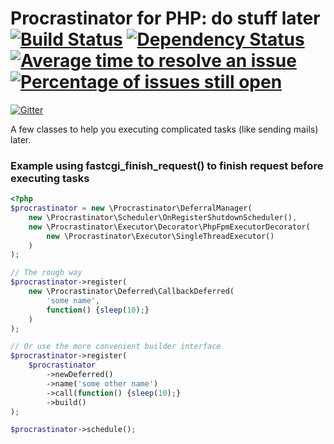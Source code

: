 # Procrastinator for PHP: do stuff later [![Build Status](https://secure.travis-ci.org/lstrojny/Procrastinator.svg)](http://travis-ci.org/lstrojny/Procrastinator) [![Dependency Status](https://www.versioneye.com/user/projects/523ed7e0632bac1b0b00b265/badge.png)](https://www.versioneye.com/user/projects/523ed7e0632bac1b0b00b265) [![Average time to resolve an issue](http://isitmaintained.com/badge/resolution/lstrojny/procrastinator.svg)](http://isitmaintained.com/project/lstrojny/procrastinator "Average time to resolve an issue") [![Percentage of issues still open](http://isitmaintained.com/badge/open/lstrojny/procrastinator.svg)](http://isitmaintained.com/project/lstrojny/procrastinator "Percentage of issues still open")

[![Gitter](https://badges.gitter.im/Join%20Chat.svg)](https://gitter.im/lstrojny/Procrastinator?utm_source=badge&utm_medium=badge&utm_campaign=pr-badge&utm_content=badge)

A few classes to help you executing complicated tasks (like sending mails) later.


### Example using fastcgi_finish_request() to finish request before executing tasks
```php
<?php
$procrastinator = new \Procrastinator\DeferralManager(
    new \Procrastinator\Scheduler\OnRegisterShutdownScheduler(),
    new \Procrastinator\Executor\Decorator\PhpFpmExecutorDecorator(
        new \Procrastinator\Executor\SingleThreadExecutor()
    )
);

// The rough way
$procrastinator->register(
    new \Procrastinator\Deferred\CallbackDeferred(
        'some name',
        function() {sleep(10);}
    )
);

// Or use the more convenient builder interface
$procrastinator->register(
    $procrastinator
        ->newDeferred()
        ->name('some other name')
        ->call(function() {sleep(10);}
        ->build()
);

$procrastinator->schedule();
```
